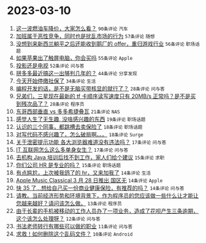# 2023-03-10

1. [这一波燃油车降价，大家怎么看？](https://www.v2ex.com/t/922770) `90条评论` `汽车`
1. [加班属于恶性竞争，同时也是扰乱市场的行为](https://www.v2ex.com/t/922771) `57条评论` `随想`
1. [没想到来新西兰躺平之后还能收到鹅厂的 offer，重归游戏行业](https://www.v2ex.com/t/922778) `56条评论` `职场话题`
1. [如果苹果出了触屏电脑，你会买吗](https://www.v2ex.com/t/922787) `55条评论` `Apple`
1. [投影还是电视](https://www.v2ex.com/t/922772) `52条评论` `问与答`
1. [拼多多最近搞这一出够判几年的？](https://www.v2ex.com/t/922834) `44条评论` `分享发现`
1. [今天开始停缴社保了](https://www.v2ex.com/t/922817) `34条评论` `生活`
1. [编程开发的话，是不是无脑买带核显的就行了？](https://www.v2ex.com/t/922816) `28条评论` `问与答`
1. [兄弟们，三星现在最新的 tf 卡顺序读写速度只有 20MB/s 正常吗？是不是买到残次品了？](https://www.v2ex.com/t/922764) `28条评论` `程序员`
1. [东哥西部垂直 vs 多多希捷叠瓦](https://www.v2ex.com/t/922777) `21条评论` `NAS`
1. [感觉人生了无生趣, 没啥感兴趣的东西](https://www.v2ex.com/t/922857) `19条评论` `职场话题`
1. [认识的三个同事，都跳槽去卖保险了](https://www.v2ex.com/t/922786) `18条评论` `职场话题`
1. [对写代码不感兴趣了，怎么破局啊。。。](https://www.v2ex.com/t/922767) `18条评论` `Surge`
1. [关于泄密提示功能 各大浏览器难道没有违法吗？](https://www.v2ex.com/t/922785) `17条评论` `问与答`
1. [IT 互联网怎么这么多单身女生？](https://www.v2ex.com/t/922794) `17条评论` `问与答`
1. [去机构 Java 培训后找不到工作，家人们给个建议](https://www.v2ex.com/t/922868) `15条评论` `求职`
1. [你们公司 HR 是专业的吗？](https://www.v2ex.com/t/922766) `15条评论` `职场话题`
1. [有点尴尬，上次被我鸽了的 hr，又来加我了](https://www.v2ex.com/t/922831) `14条评论` `生活`
1. [Apple Music Classical 3 月 28 日推出 国区无](https://www.v2ex.com/t/922824) `14条评论` `Apple`
1. [快 35 了…想给自己买一份商业健康保险，有推荐的吗？](https://www.v2ex.com/t/922769) `14条评论` `问与答`
1. [请教。当前经济形势和环境背景下，作为程序员的您应该做一些什么让才能让您越来越好？请问该怎么做。](https://www.v2ex.com/t/922850) `13条评论` `程序员`
1. [由于长辈的手机被移动的工作人员办了一项业务，造成了花呗产生三条逾期，这个该怎么处理呀？](https://www.v2ex.com/t/922757) `12条评论` `问与答`
1. [书法老师转行有哪些可以做的职业](https://www.v2ex.com/t/922843) `11条评论` `问与答`
1. [求救！如何删除这个乱码文件？](https://www.v2ex.com/t/922854) `10条评论` `Android`
